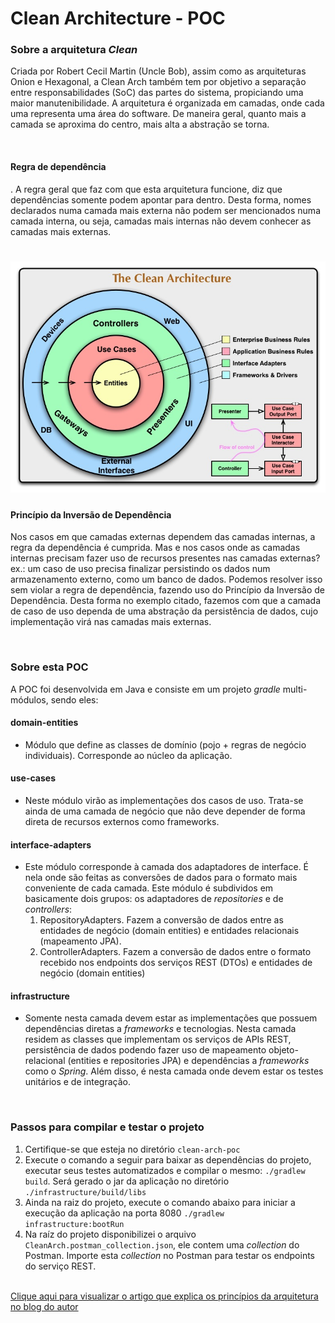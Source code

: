 # Clean Architecture - POC 

### Sobre a arquitetura *Clean*

Criada por Robert Cecil Martin (Uncle Bob), assim como as arquiteturas Onion e Hexagonal, a Clean Arch também tem por objetivo a separação entre responsabilidades (SoC) das partes do sistema, propiciando uma maior manutenibilidade. A arquitetura é organizada em camadas, onde cada uma representa uma área do software. De maneira geral, quanto mais a camada se aproxima do centro, mais alta a abstração se torna. 

<br>

#### Regra de dependência

. A regra geral que faz com que esta arquitetura funcione, diz que dependências somente podem apontar para dentro. Desta forma, nomes declarados numa camada mais externa não podem ser mencionados numa camada interna, ou seja, camadas mais internas não devem conhecer as camadas mais externas.



# ![Diagrama](./diagram.jpg) 



#### Princípio da Inversão de Dependência

Nos casos em que camadas externas dependem das camadas internas, a regra da dependência é cumprida. Mas e nos casos onde as camadas internas precisam fazer uso de recursos presentes nas camadas externas? ex.: um caso de uso precisa finalizar persistindo os dados num armazenamento externo, como um banco de dados. Podemos resolver isso sem violar a regra de dependência, fazendo uso do Princípio da Inversão de Dependência. Desta forma no exemplo citado, fazemos com que a camada de caso de uso dependa de uma abstração da persistência de dados, cujo implementação virá nas camadas mais externas.

<br>

### Sobre esta POC

A POC foi desenvolvida em Java e consiste em um projeto *gradle* multi-módulos, sendo eles: 

#### domain-entities
+ Módulo que define as classes de domínio (pojo + regras de negócio individuais). Corresponde ao núcleo da aplicação.

#### use-cases
+ Neste módulo virão as implementações dos casos de uso. Trata-se ainda de uma camada de negócio que não deve depender de forma direta de recursos externos como frameworks.

#### interface-adapters
+ Este módulo corresponde à camada dos adaptadores de interface. É nela onde são feitas as conversões de dados para o formato mais conveniente de cada camada. Este módulo é subdividos em basicamente dois grupos: os adaptadores de *repositories* e de *controllers*:
  1. RepositoryAdapters. Fazem a conversão de dados entre as entidades de negócio (domain entities) e entidades relacionais (mapeamento JPA).
  2. ControllerAdapters. Fazem a conversão de dados entre o formato recebido nos endpoints dos serviços REST (DTOs) e entidades de negócio (domain entities)

#### infrastructure
+ Somente nesta camada devem estar as implementações que possuem dependências diretas a *frameworks* e tecnologias. Nesta camada residem as classes que implementam os serviços de APIs REST, persistência de dados podendo fazer uso de mapeamento objeto-relacional (entities e repositories JPA) e dependências a *frameworks* como o *Spring*. Além disso, é nesta camada onde devem estar os testes unitários e de integração.  

<br>

### Passos para compilar e testar o projeto

1. Certifique-se que esteja no diretório `clean-arch-poc`
2. Execute o comando a seguir para baixar as dependências do projeto, executar seus testes automatizados e compilar o mesmo:   `./gradlew build`. Será gerado o jar da aplicação no diretório `./infrastructure/build/libs`
3. Ainda na raiz do projeto, execute o comando abaixo para iniciar a execução da aplicação na porta 8080
`./gradlew infrastructure:bootRun`
4. Na raíz do projeto disponibilizei o arquivo `CleanArch.postman_collection.json`, ele contem uma *collection* do Postman. Importe esta *collection* no Postman para testar os endpoints do serviço REST. <br><br>

[Clique aqui para visualizar o artigo que explica os princípios da arquitetura no blog do autor](https://blog.cleancoder.com/uncle-bob/2012/08/13/the-clean-architecture.html)

